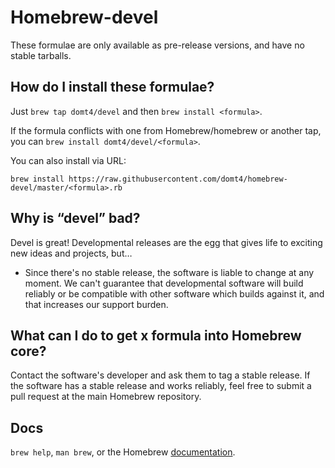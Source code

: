 Homebrew-devel
=================
These formulae are only available as pre-release versions, and have no stable tarballs.

How do I install these formulae?
--------------------------------
Just `brew tap domt4/devel` and then `brew install <formula>`.

If the formula conflicts with one from Homebrew/homebrew or another tap, you can `brew install domt4/devel/<formula>`.

You can also install via URL:

```
brew install https://raw.githubusercontent.com/domt4/homebrew-devel/master/<formula>.rb
```

Why is “devel” bad?
-----------------------

Devel is great! Developmental releases are the egg that gives life to exciting new ideas and projects, but…

* Since there's no stable release, the software is liable to change at any moment. We can't guarantee that developmental software will build reliably or be compatible with other software which builds against it, and that increases our support burden.

What can I do to get x formula into Homebrew core?
------------------------------------------------

Contact the software's developer and ask them to tag a stable release. If the software has a stable release and works reliably, feel free to submit a pull request at the main Homebrew repository.

Docs
----
`brew help`, `man brew`, or the Homebrew [documentation](https://github.com/Homebrew/homebrew/tree/master/share/doc/homebrew).